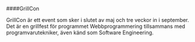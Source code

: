 ####GrillCon

GrillCon är ett event som sker i slutet av maj och tre veckor in i september. Det är en grillfest för programmet Webbprogrammering tillsammans med programvarutekniker, även känd som Software Engineering.
